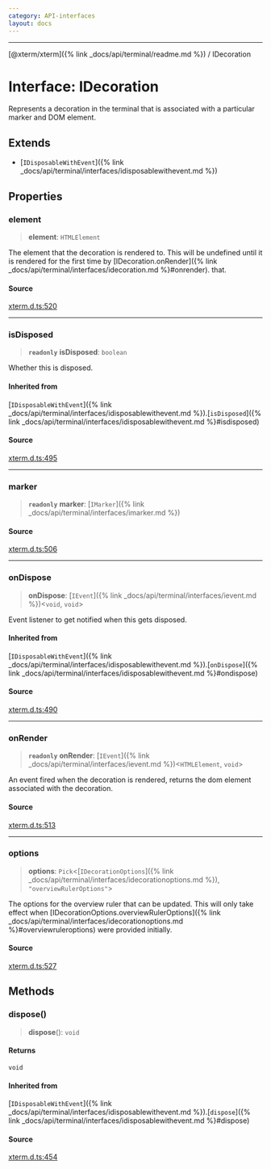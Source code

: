 ```yaml
---
category: API-interfaces
layout: docs
---
```



***

[@xterm/xterm]({% link _docs/api/terminal/readme.md %}) / IDecoration

# Interface: IDecoration

Represents a decoration in the terminal that is associated with a
particular marker and DOM element.

## Extends

- [`IDisposableWithEvent`]({% link _docs/api/terminal/interfaces/idisposablewithevent.md %})

## Properties

### element

> **element**: `HTMLElement`

The element that the decoration is rendered to. This will be undefined
until it is rendered for the first time by [IDecoration.onRender]({% link _docs/api/terminal/interfaces/idecoration.md %}#onrender).
that.

#### Source

[xterm.d.ts:520](https://github.com/xtermjs/xterm.js/blob/5.5.0/typings/xterm.d.ts#L520)

***

### isDisposed

> **`readonly`** **isDisposed**: `boolean`

Whether this is disposed.

#### Inherited from

[`IDisposableWithEvent`]({% link _docs/api/terminal/interfaces/idisposablewithevent.md %}).[`isDisposed`]({% link _docs/api/terminal/interfaces/idisposablewithevent.md %}#isdisposed)

#### Source

[xterm.d.ts:495](https://github.com/xtermjs/xterm.js/blob/5.5.0/typings/xterm.d.ts#L495)

***

### marker

> **`readonly`** **marker**: [`IMarker`]({% link _docs/api/terminal/interfaces/imarker.md %})

#### Source

[xterm.d.ts:506](https://github.com/xtermjs/xterm.js/blob/5.5.0/typings/xterm.d.ts#L506)

***

### onDispose

> **onDispose**: [`IEvent`]({% link _docs/api/terminal/interfaces/ievent.md %})\<`void`, `void`\>

Event listener to get notified when this gets disposed.

#### Inherited from

[`IDisposableWithEvent`]({% link _docs/api/terminal/interfaces/idisposablewithevent.md %}).[`onDispose`]({% link _docs/api/terminal/interfaces/idisposablewithevent.md %}#ondispose)

#### Source

[xterm.d.ts:490](https://github.com/xtermjs/xterm.js/blob/5.5.0/typings/xterm.d.ts#L490)

***

### onRender

> **`readonly`** **onRender**: [`IEvent`]({% link _docs/api/terminal/interfaces/ievent.md %})\<`HTMLElement`, `void`\>

An event fired when the decoration
is rendered, returns the dom element
associated with the decoration.

#### Source

[xterm.d.ts:513](https://github.com/xtermjs/xterm.js/blob/5.5.0/typings/xterm.d.ts#L513)

***

### options

> **options**: `Pick`\<[`IDecorationOptions`]({% link _docs/api/terminal/interfaces/idecorationoptions.md %}), `"overviewRulerOptions"`\>

The options for the overview ruler that can be updated. This will only
take effect when [IDecorationOptions.overviewRulerOptions]({% link _docs/api/terminal/interfaces/idecorationoptions.md %}#overviewruleroptions) were
provided initially.

#### Source

[xterm.d.ts:527](https://github.com/xtermjs/xterm.js/blob/5.5.0/typings/xterm.d.ts#L527)

## Methods

### dispose()

> **dispose**(): `void`

#### Returns

`void`

#### Inherited from

[`IDisposableWithEvent`]({% link _docs/api/terminal/interfaces/idisposablewithevent.md %}).[`dispose`]({% link _docs/api/terminal/interfaces/idisposablewithevent.md %}#dispose)

#### Source

[xterm.d.ts:454](https://github.com/xtermjs/xterm.js/blob/5.5.0/typings/xterm.d.ts#L454)

